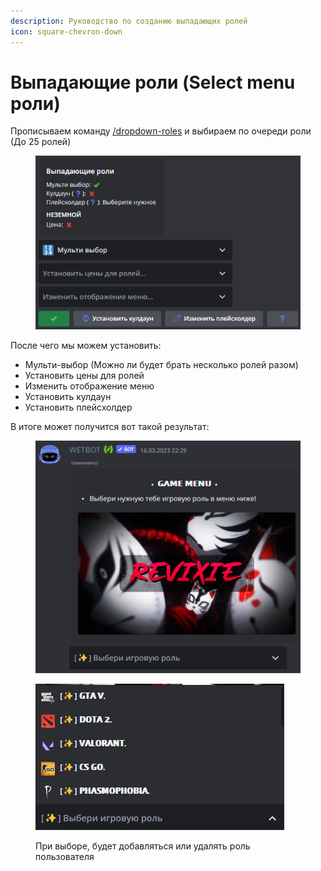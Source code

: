 ```yaml
---
description: Руководство по созданию выпадающих ролей
icon: square-chevron-down
---
```


# Выпадающие роли (Select menu роли)

Прописываем команду [/dropdown-roles](../commands/admins.md) и выбираем по очереди роли (До 25 ролей)

<figure><img src="../.gitbook/assets/Скриншот 02-05-2023 233618.png" alt=""><figcaption></figcaption></figure>

После чего мы можем установить:

* Мульти-выбор (Можно ли будет брать несколько ролей разом)
* Установить цены для ролей
* Изменить отображение меню
* Установить кулдаун
* Установить плейсхолдер

В итоге может получится вот такой результат:

<figure><img src="../.gitbook/assets/Скриншот 02-05-2023 233728.png" alt=""><figcaption></figcaption></figure>

<figure><img src="../.gitbook/assets/Скриншот 02-05-2023 233750.png" alt=""><figcaption><p>При выборе, будет добавляться или удалять роль пользователя</p></figcaption></figure>
